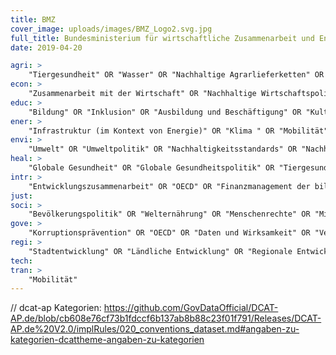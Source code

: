 ```yaml
---
title: BMZ
cover_image: uploads/images/BMZ_Logo2.svg.jpg
full_title: Bundesministerium für wirtschaftliche Zusammenarbeit und Entwicklung
date: 2019-04-20

agri: >
    "Tiergesundheit" OR "Wasser" OR "Nachhaltige Agrarlieferketten" OR "Ernährungssicherung " OR "Ländliche Entwicklung " OR "Meeresschutz" OR "Landwirtschaft" OR "Innovation" OR "Wald" OR "Landrechte" OR "Fischerei" OR "Welternährung"
econ: >
    "Zusammenarbeit mit der Wirtschaft" OR "Nachhaltige Wirtschaftspolitik" OR "Handelspolitik" OR "Außenhandeln" OR "Planung und Finanzmanagement der bilateralen Entwicklungszusammenarbeit" OR "Kreislaufwirtschaft" OR "Kreativwirtschaft" OR "Investitionen" OR "Globale Gesundheitsfinanzierung" OR "Nachhaltige Wirtschaftspolitik" OR "globale Lieferketten" OR "Handel" OR "Finanzsystementwicklung" OR "Finanzierung Entwicklungszusammenarbeit" OR "Controlling Entwicklungszusammenarbeit"
educ: >
    "Bildung" OR "Inklusion" OR "Ausbildung und Beschäftigung" OR "Kultur" OR "Entwicklungspolitische Bildungsarbeit" OR "Kirchen" OR "Kreativwirtschaft" OR "Sport"
ener: >
    "Infrastruktur (im Kontext von Energie)" OR "Klima " OR "Mobilität" OR "Nachhaltigkeit " OR "Rohstoffe (im Kontext von Energie)" OR "Wasserstoff" OR "Wasserstoffinfrastruktur"
envi: >
    "Umwelt" OR "Umweltpolitik" OR "Nachhaltigkeitsstandards" OR "Nachhaltige Wirtschaftspolitik" OR "Nachhaltige Stadtentwicklung" OR "Nachhaltige Agrarlieferketten" OR "Nachhaltige Textillieferketten" OR "nachhaltiger Konsum"
heal: >
    "Globale Gesundheit" OR "Globale Gesundheitspolitik" OR "Tiergesundheit" OR "Wasser" OR "Pandemieprävention" OR "One Health" OR "Sanitär" OR "Hygiene"
intr: >
    "Entwicklungszusammenarbeit" OR "OECD" OR "Finanzmanagement der bilateralen Entwicklungszusammenarbeit" OR "Entwicklungsbanken" OR "GIZ" OR "KfW" OR "Internationale Agrarpolitik" OR "Bilaterale Beziehungen (Länder und Regionen)" OR "Agenda 2030" OR "Vereinte Nationen" OR "Klimapartnerschaften" OR "Weltbankgruppe" OR "Nachhaltigkeit in globalen Lieferketten" OR "DAC" OR "ODA-Statistik" OR "Entwicklungspartnerschaften" OR "IWF" OR "Entschuldung"
just:
soci: >
    "Bevölkerungspolitik" OR "Welternährung" OR "Menschenrechte" OR "Migration" OR "Rückkehr" OR "Fluchtursachen " OR "Bürgerschaftliches Engagement" OR "Armut und Ungleichheit" OR "Menschenrechte" OR "Geschlechtergerechtigkeit" OR "Soziale Sicherung" OR "Gleichberechtigung" OR "Inklusion" OR "Engagement Global" OR "Freiwilligenprogramme" OR "Beschäftigungsoffensive Nahost" OR "Austauschprogramme" OR "Inklusion" OR "Reintegration" OR "Politische Stiftungen"
gove: >
    "Korruptionsprävention" OR "OECD" OR "Daten und Wirksamkeit" OR "Vergabestelle" OR "Rechtsstaatlichkeit" OR "Governance" OR "Länder, Kommunen (im Kontext inländischer Entwicklungsrabeit)" OR "Sozialstrukturförderung" OR "Informationsfreiheitsgesetz (Anfragestatistik)" OR "ODA-Statistik" OR "Sozialstrukturförderung"
regi: >
    "Stadtentwicklung" OR "Ländliche Entwicklung" OR "Regionale Entwicklungsbanken" OR "Länder und Kommunen" OR "Stadtplanung"
tech:
tran: >
    "Mobilität"
---
```


// dcat-ap Kategorien: https://github.com/GovDataOfficial/DCAT-AP.de/blob/cb608e76cf73b1fdccf6b137ab8b88c23f01f791/Releases/DCAT-AP.de%20V2.0/implRules/020_conventions_dataset.md#angaben-zu-kategorien-dcattheme-angaben-zu-kategorien